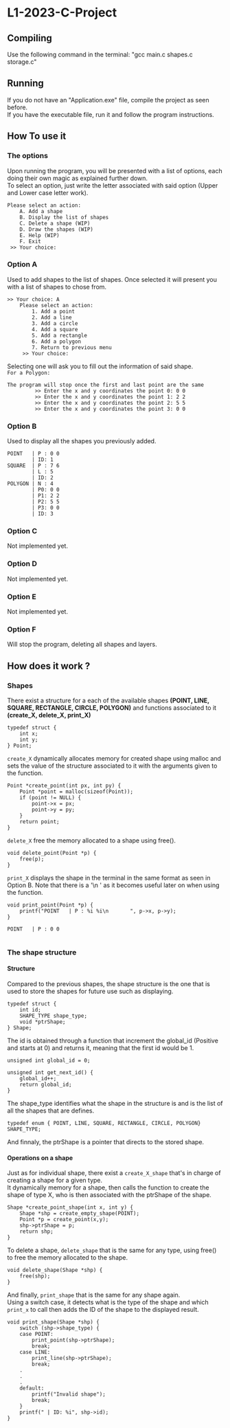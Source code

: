 # L1-2023-C-Project


## Compiling
Use the following command in the terminal: "gcc main.c shapes.c storage.c"


## Running
If you do not have an "Application.exe" file, compile the project as seen before.  
If you have the executable file, run it and follow the program instructions.


## How To use it

### The options
Upon running the program, you will be presented with a list of options, each doing their own magic as explained further down.  
To select an option, just write the letter associated with said option (Upper and Lower case letter work).
```
Please select an action:
    A. Add a shape
    B. Display the list of shapes
    C. Delete a shape (WIP)
    D. Draw the shapes (WIP)
    E. Help (WIP)
    F. Exit
 >> Your choice:
 ```

### Option A
Used to add shapes to the list of shapes. Once selected it will present you with a list of shapes to chose from.
```
>> Your choice: A
    Please select an action:
        1. Add a point
        2. Add a line
        3. Add a circle
        4. Add a square
        5. Add a rectangle
        6. Add a polygon
        7. Return to previous menu
     >> Your choice: 
```
Selecting one will ask you to fill out the information of said shape.  
`For a Polygon:`
```
The program will stop once the first and last point are the same
         >> Enter the x and y coordinates the point 0: 0 0
         >> Enter the x and y coordinates the point 1: 2 2
         >> Enter the x and y coordinates the point 2: 5 5
         >> Enter the x and y coordinates the point 3: 0 0
```

### Option B
Used to display all the shapes you previously added.
```
POINT   | P : 0 0
        | ID: 1
SQUARE  | P : 7 6
        | L : 5
        | ID: 2
POLYGON | N : 4
        | P0: 0 0
        | P1: 2 2
        | P2: 5 5
        | P3: 0 0
        | ID: 3
```

### Option C
Not implemented yet.  

### Option D
Not implemented yet.  

### Option E
Not implemented yet.  

### Option F
Will stop the program, deleting all shapes and layers.


## How does it work ?

### Shapes

There exist a structure for a each of the available shapes **(POINT, LINE, SQUARE, RECTANGLE, CIRCLE, POLYGON)** and functions associated to it **(create_X, delete_X, print_X)**  
```
typedef struct {
    int x;
    int y;
} Point;
```
`create_X` dynamically allocates memory for created shape using malloc and sets the value of the structure associated to it with the arguments given to the function.  
```
Point *create_point(int px, int py) {
    Point *point = malloc(sizeof(Point));
    if (point != NULL) {
        point->x = px;
        point->y = py;
    }
    return point;
}
```
`delete_X` free the memory allocated to a shape using free().  
```
void delete_point(Point *p) {
    free(p);
}
```
`print_X` displays the shape in the terminal in the same format as seen in Option B. Note that there is a '\n       ' as it becomes useful later on when using the function.
```
void print_point(Point *p) {
    printf("POINT   | P : %i %i\n       ", p->x, p->y);
}
```
```
POINT   | P : 0 0
       
```

### The shape structure

#### Structure

Compared to the previous shapes, the shape structure is the one that is used to store the shapes for future use such as displaying.
```
typedef struct {
    int id;
    SHAPE_TYPE shape_type;
    void *ptrShape;
} Shape;
```

The id is obtained through a function that increment the global_id (Positive and starts at 0) and returns it, meaning that the first id would be 1.
```
unsigned int global_id = 0;

unsigned int get_next_id() {
    global_id++;
    return global_id;
}
```

The shape_type identifies what the shape in the structure is and is the list of all the shapes that are defines.
```
typedef enum { POINT, LINE, SQUARE, RECTANGLE, CIRCLE, POLYGON} SHAPE_TYPE;
```

And finnaly, the ptrShape is a pointer that directs to the stored shape.  
   
#### Operations on a shape

Just as for individual shape, there exist a `create_X_shape` that's in charge of creating a shape for a given type.  
It dynamically memory for a shape, then calls the function to create the shape of type X, who is then associated with the ptrShape of the shape.
```
Shape *create_point_shape(int x, int y) {
    Shape *shp = create_empty_shape(POINT);
    Point *p = create_point(x,y);
    shp->ptrShape = p;
    return shp;   
}
```
To delete a shape, `delete_shape` that is the same for any type, using free() to free the memory allocated to the shape.
```
void delete_shape(Shape *shp) {
    free(shp);
}
```
And finally, `print_shape` that is the same for any shape again.  
Using a switch case, it detects what is the type of the shape and which `print_x` to call then adds the ID of the shape to the displayed result.
```
void print_shape(Shape *shp) {
    switch (shp->shape_type) {
    case POINT:
        print_point(shp->ptrShape);
        break;
    case LINE:
        print_line(shp->ptrShape);
        break;
    .
    .
    .
    default:
        printf("Invalid shape");
        break;
    }
    printf(" | ID: %i", shp->id);
}
```
